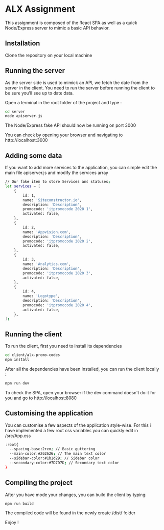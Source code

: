 # ALX Assignment

This assignment is composed of the React SPA as well as a quick Node/Express server to mimic a basic API behavior.

## Installation

Clone the repository on your local machine

## Running the server

As the server side is used to mimick an API, we fetch the date from the server in the client.
You need to run the server before running the client to be sure you'll see up to date data.

Open a terminal in the root folder of the project and type :

```bash
cd server
node apiserver.js
```

The Node/Express fake API should now be running on port 3000

You can check by opening your browser and navigating to http://localhost:3000

## Adding some data

If you want to add more services to the application, you can simple edit the main file apiserver.js and modify the services array

```bash
// Our fake item to store Services and statuses;
let services = [
    {
        id: 1,
        name: 'Siteconstructor.io',
        description: 'Description',
        promocode: 'itpromocode 2020 1',
        activated: false,
    },
    {
        id: 2,
        name: 'Appvision.com',
        description: 'Description',
        promocode: 'itpromocode 2020 2',
        activated: false,
    },
    {
        id: 3,
        name: 'Analytics.com',
        description: 'Description',
        promocode: 'itpromocode 2020 3',
        activated: false,
    },
    {
        id: 4,
        name: 'Logotype',
        description: 'Description',
        promocode: 'itpromocode 2020 4',
        activated: false,
    },
];
```


## Running the client

To run the client, first you need to install its dependencies

```bash
cd client/alx-promo-codes
npm install
```

After all the dependencies have been installed, you can run the client locally :

```bash
npm run dev
```

To check the SPA, open your browser if the dev command doesn't do it for you and go to http://localhost:8080

## Customising the application

You can customise a few aspects of the application style-wise.
For this i have implemented a few root css variables you can quickly edit in /src/App.css

```bash
:root{
  --spacing-base:2rem; // Basic guttering
  --main-color:#262626; // The main text color
  --sidebar-color:#1b1d29; // Sidebar color
  --secondary-color:#7D7D7D; // Secondary text color
}
```

## Compiling the project

After you have mode your changes, you can build the client by typing 

```bash
npm run build
```

The compiled code will be found in the newly create /dist/ folder

Enjoy !
